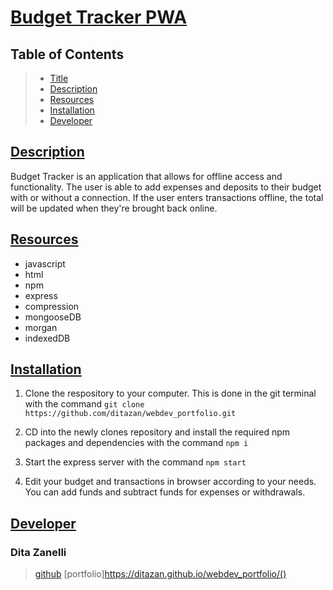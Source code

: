 # [Budget Tracker PWA](#title)

## Table of Contents
> - [Title](#title)
> - [Description](#description)
> - [Resources](#resources)
> - [Installation](#installation)
> - [Developer](#developer)

## [Description](#Description)

Budget Tracker is an application that allows for offline access and functionality. The user is  able to add expenses and deposits to their budget with or without a connection. If the user enters transactions offline, the total will be updated when they're brought back online.

## [Resources](#resources)

- javascript
- html
- npm
- express
- compression
- mongooseDB
- morgan
- indexedDB

## [Installation](#Installation)

1. Clone the respository to your computer. This is done in the git terminal with the command `git clone https://github.com/ditazan/webdev_portfolio.git`

2. CD into the newly clones repository and install the required npm packages and dependencies with the command `npm i`

3. Start the express server with the command `npm start`

4. Edit your budget and transactions in browser according to your needs. You can add funds and subtract funds for expenses or withdrawals. 

## [Developer](#Developer)

### Dita Zanelli
> [github](https://github.com/ditazan)
> [portfolio]https://ditazan.github.io/webdev_portfolio/()